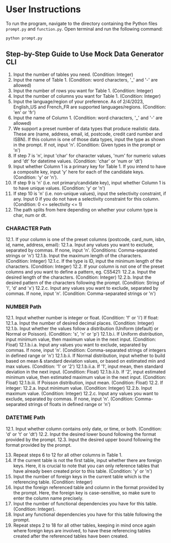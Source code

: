 # User Instructions

To run the program, navigate to the directory containing the Python files `prompt.py` and `function.py`.
Open terminal and run the following command:
```bash
python prompt.py
```

## Step-by-Step Guide to Use Mock Data Generator CLI

1. Input the number of tables you need. (Condition: Integer)
2. Input the name of Table 1. (Condition: word characters, '_' and '-' are allowed)
3. Input the number of rows you want for Table 1. (Condition: Integer)
4. Input the number of columns you want for Table 1. (Condition: Integer)
5. Input the language/region of your preference. As of 2/4/2023, English_US and French_FR are supported languages/regions. (Condition: 'en' or 'fr')
6. Input the name of Column 1. (Condition: word characters, '_' and '-' are allowed)
7. We support a preset number of data types that produce realistic data. These are (name, address, email, id, postcode, credit card number and ISBN). If this column is one of those data types, input the type as shown in the prompt. If not, input 'n'. (Condition: Given types in the prompt or 'n')
8. If step 7 is 'n', input 'char' for character values, 'num' for numeric values and 'dt' for datetime values. (Condition: 'char' or 'num or 'dt')
9. Input whether Column 1 is a primary key for Table 1. If you intend to have a composite key, input 'y' here for each of the candidate keys. (Condition: 'y' or 'n').
10. If step 9 is 'n' (i.e. not primary/candidate key), input whether Column 1 is to have unique values. (Condition: 'y' or 'n')
11. If step 10 is 'n' (i.e. non-unique values), input the selectivity constraint, if any. Input 0 if you do not have a selectivity constraint for this column. (Condition: 0 <= selectivity <= 1)
12. The path splits from here depending on whether your column type is char, num or dt.

### CHARACTER Path
12.1. If your column is one of the preset columns (postcode, card_num, isbn, id, name, address, email):
12.1.a. Input any values you want to exclude, separated by commas. If none, input 'n'. (Conditions: Comma-separated strings or 'n')
12.1.b. Input the maximum length of the characters. (Condition: Integer)
12.1.c. If the type is ID, input the minimum length of the characters. (Condition: Integer)
12.2. If your column is not one of the preset columns and you want to define a pattern, eg. CS5421:
12.2.a. Input the desired length of the characters. (Condition: Integer)
12.2.b. Input the desired pattern of the characters following the prompt. (Condition: String of 'l', 'd' and 'x')
12.2.c. Input any values you want to exclude, separated by commas. If none, input 'n'. (Condition: Comma-separated strings or 'n')

### NUMBER Path
12.1. Input whether number is integer or float. (Condition: 'f' or 'i') If float:
12.1.a. Input the number of desired decimal places. (Condition: Integer)
12.1.b. Input whether the values follow a distribution (Uniform (default) or Normal or Poisson). (Condition: 's', 'n' or 'p')
12.1.b.i. If Uniform distribution, input minimum value, then maximum value in the next input. (Condition: Float)
12.1.b.i.a. Input any values you want to exclude, separated by commas. If none, input 'n'. (Condition: Comma-separated strings of integers in defined range or 'n')
12.1.b.ii. If Normal distribution, input whether to build based on mean & standard deviation values, or based on estimated min and max values. (Condition: '1' or '2')
12.1.b.ii.a. If '1', input mean, then standard deviation in the next input. (Condition: Float)
12.1.b.ii.b. If '2', input estimated minimum value, then estimated maximum value in the next input. (Condition: Float)
12.1.b.iii. If Poisson distribution, input mean. (Condition: Float)
12.2. If integer:
12.2.a. Input minimum value. (Condition: Integer)
12.2.b. Input maximum value. (Condition: Integer)
12.2.c. Input any values you want to exclude, separated by commas. If none, input 'n'. (Condition: Comma-separated strings of floats in defined range or 'n')

### DATETIME Path
12.1. Input whether column contains only date, or time, or both. (Condition: 'd' or 't' or 'dt')
12.2. Input the desired lower bound following the format provided by the prompt.
12.3. Input the desired upper bound following the format provided by the prompt.

13. Repeat steps 6 to 12 for all other columns in Table 1.
14. If the current table is not the first table, input whether there are foreign keys. Here, it is crucial to note that you can only reference tables that have already been created prior to this table. (Condition: 'y' or 'n')
15. Input the number of foreign keys in the current table which is the referencing table. (Condition: Integer)
16. Input the foreign referenced table and column in the format provided by the prompt. Here, the foreign key is case-sensitive, so make sure to enter the column name precisely.
17. Input the number of functional dependencies you have for this table. (Condition: Integer).
18. Input any functional dependencies you have for this table following the prompt.
19. Repeat steps 2 to 18 for all other tables, keeping in mind once again where foreign keys are involved, to have these referencing tables created after the referenced tables have been created.
